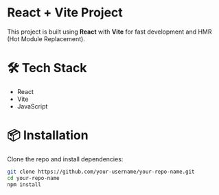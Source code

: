 # React + Vite Project 

This project is built using **React** with **Vite** for fast development and HMR (Hot Module Replacement).  

# 🛠️ Tech Stack
- React
- Vite
- JavaScript

# 📦 Installation

Clone the repo and install dependencies:

```bash
git clone https://github.com/your-username/your-repo-name.git
cd your-repo-name
npm install

